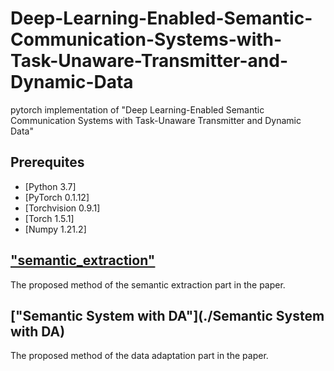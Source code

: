 # Deep-Learning-Enabled-Semantic-Communication-Systems-with-Task-Unaware-Transmitter-and-Dynamic-Data
pytorch implementation of "Deep Learning-Enabled Semantic Communication Systems with Task-Unaware Transmitter and Dynamic Data"

## Prerequites
* [Python 3.7]
* [PyTorch 0.1.12]
* [Torchvision 0.9.1]
* [Torch 1.5.1]
* [Numpy 1.21.2]

## ["semantic_extraction"](./semantic_extraction)
The proposed method of the semantic extraction part in the paper.   


## ["Semantic System with DA"](./Semantic System with DA) 
The proposed method of the data adaptation part in the paper. 


